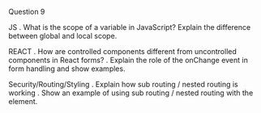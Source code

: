 Question 9

JS
. What is the scope of a variable in JavaScript? Explain the difference between global and local scope.

REACT
. How are controlled components different from uncontrolled components in React forms?
. Explain the role of the onChange event in form handling and show examples.

Security/Routing/Styling
. Explain how sub routing / nested routing is working
. Show an example of using sub routing / nested routing with the <Outlet/> element.